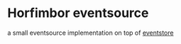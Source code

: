# Horfimbor eventsource

a small eventsource implementation on top of [eventstore](https://www.eventstore.com/)

